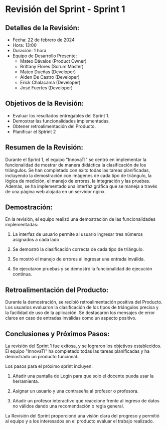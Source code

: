 # Revisión del Sprint - Sprint 1

## Detalles de la Revisión:

- Fecha: 22 de febrero de 2024
- Hora: 13:00 
- Duración: 1 hora
- Equipo de Desarrollo Presente:
  - Mateo Dávalos (Product Owner)
  - Brittany Flores (Scrum Master)
  - Mateo Dueñas (Developer)
  - Aiden De Castro (Developer)
  - Erick Chalacama (Developer)
  - José Fuertes (Developer)

## Objetivos de la Revisión:

- Evaluar los resultados entregables del Sprint 1.
- Demostrar las funcionalidades implementadas.
- Obtener retroalimentación del Producto.
- Planificar el Sptrint 2 

## Resumen de la Revisión:

Durante el Sprint 1, el equipo "InnovaTI" se centró en implementar la funcionalidad de mostrar de manera didáctica la clasificación de los triángulos. Se han completado con éxito todas las tareas planificadas, incluyendo la demostración con imágenes de cada tipo de triángulo, la lógica de medición, el manejo de errores, la integración y las pruebas. Además, se ha implementado una interfáz gráfica que se maneja a través de una página web alojada en un servidor nginx.

## Demostración:

En la revisión, el equipo realizó una demostración de las funcionalidades implementadas:

1. La interfaz de usuario permite al usuario ingresar tres números asignados a cada lado 

2. Se demostró la clasificación correcta de cada tipo de triángulo.

3. Se mostró el manejo de errores al ingresar una entrada inválida.

4. Se ejecutaron pruebas y se demostró la funcionalidad de ejecución continua.

## Retroalimentación del Producto:

Durante la demostración, se recibió retroalimentación positiva del Producto. Los usuarios evaluaron la clasificación de los tipos de triángulos precisa y la facilidad de uso de la aplicación. Se destacaron los mensajes de error claros en caso de entradas inválidas como un aspecto positivo.

## Conclusiones y Próximos Pasos:

La revisión del Sprint 1 fue exitosa, y se lograron los objetivos establecidos. El equipo "InnovaTI" ha completado todas las tareas planificadas y ha demostrado un producto funcional.

Los pasos para el próximo sprint incluyen:

1. Añadir una pantalla de Login para que solo el docente pueda usar la herramienta.

2. Asignar un usuario y una contraseña al profesor o profesora.

3. Añadir un profesor interactivo que reaccione frente al ingreso de datos no válidos dando una recomendación o regla general.

La Revisión del Sprint proporcionó una visión clara del progreso y permitió al equipo y a los interesados en el producto evaluar el trabajo realizado.